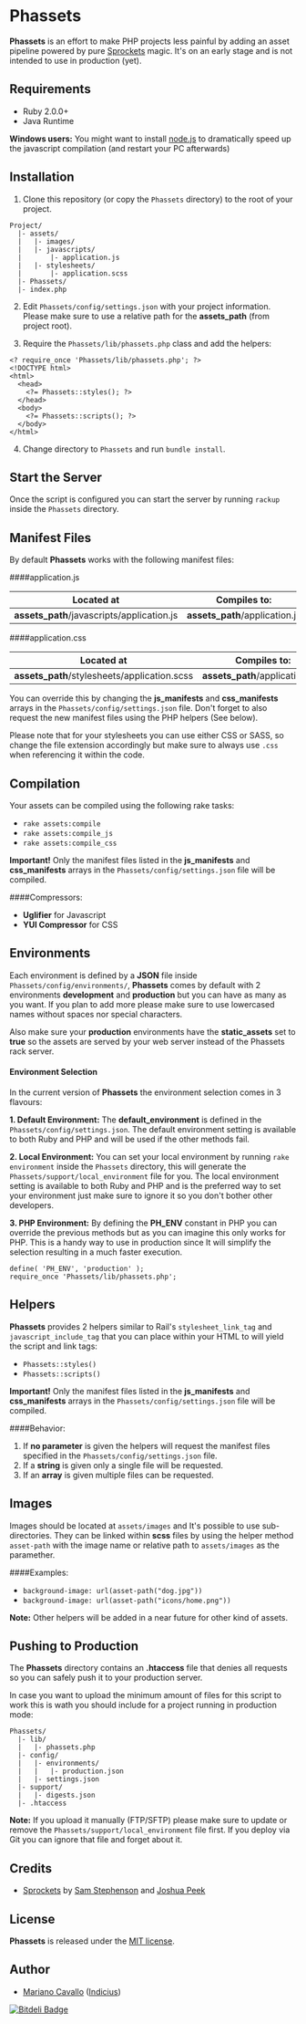 Phassets
==============
**Phassets** is an effort to make PHP projects less painful by adding an asset pipeline powered by pure [Sprockets][91] magic. It's on an early stage and is not intended to use in production (yet).



Requirements
-----------------
* Ruby 2.0.0+
* Java Runtime

**Windows users:** You might want to install [node.js][92] to dramatically speed up the javascript compilation (and restart your PC afterwards)



Installation
-----------------

1) Clone this repository (or copy the `Phassets` directory) to the root of your project.

```
Project/
  |- assets/
  |   |- images/
  |   |- javascripts/
  |       |- application.js
  |   |- stylesheets/
  |       |- application.scss
  |- Phassets/
  |- index.php
```

2) Edit `Phassets/config/settings.json` with your project information. Please make sure to use a relative path for the **assets_path** (from project root).

3) Require the `Phassets/lib/phassets.php` class and add the helpers:

```
<? require_once 'Phassets/lib/phassets.php'; ?>
<!DOCTYPE html>
<html>
  <head>
    <?= Phassets::styles(); ?>
  </head>
  <body>
    <?= Phassets::scripts(); ?>
  </body>
</html>
```

4) Change directory to `Phassets` and run `bundle install`.



Start the Server
-----------------

Once the script is configured you can start the server by running `rackup` inside the `Phassets` directory.



Manifest Files
-----------------

By default **Phassets** works with the following manifest files:

####application.js

Located at | Compiles to:
:--------: | :----------:
**assets_path**/javascripts/application.js | **assets_path**/application.js

####application.css

Located at | Compiles to:
:--------: | :----------:
**assets_path**/stylesheets/application.scss | **assets_path**/application.css

You can override this by changing the **js_manifests** and **css_manifests** arrays in the `Phassets/config/settings.json` file. Don't forget to also request the new manifest files using the PHP helpers (See below).

Please note that for your stylesheets you can use either CSS or SASS, so change the file extension accordingly but make sure to always use `.css ` when referencing it within the code.



Compilation
-----------------
Your assets can be compiled using the following rake tasks:

* `rake assets:compile`
* `rake assets:compile_js`
* `rake assets:compile_css`

**Important!** Only the manifest files listed in the **js_manifests** and **css_manifests** arrays in the `Phassets/config/settings.json` file will be compiled.



####Compressors:

* **Uglifier** for Javascript
* **YUI Compressor** for CSS


Environments
-----------------

Each environment is defined by a **JSON** file inside `Phassets/config/environments/`, **Phassets** comes by default with 2 environments **development** and **production** but you can have as many as you want. If you plan to add more please make sure to use lowercased names without spaces nor special characters.

Also make sure your **production** environments have the **static_assets** set to **true** so the assets are served by your web server instead of the Phassets rack server.


#### Environment Selection

In the current version of **Phassets** the environment selection comes in 3 flavours:

**1. Default Environment:** The **default_environment** is defined in the `Phassets/config/settings.json`. The default environment setting is available to both Ruby and PHP and will be used if the other methods fail.

**2. Local Environment:** You can set your local environment by running `rake environment` inside the `Phassets` directory, this will generate the `Phassets/support/local_environment` file for you. The local environment setting is available to both Ruby and PHP and is the preferred way to set your environment just make sure to ignore it so you don't bother other developers.

**3. PHP Environment:** By defining the **PH_ENV** constant in PHP you can override the previous methods but as you can imagine this only works for PHP. This is a handy way to use in production since It will simplify the selection resulting in a much faster execution.

```
define( 'PH_ENV', 'production' );
require_once 'Phassets/lib/phassets.php';
```



Helpers
-----------------

**Phassets** provides 2 helpers similar to Rail's `stylesheet_link_tag` and `javascript_include_tag` that you can place within your HTML to will yield the script and link tags:

* ``Phassets::styles()``
* ``Phassets::scripts()``

**Important!** Only the manifest files listed in the **js_manifests** and **css_manifests** arrays in the `Phassets/config/settings.json` file will be compiled.

####Behavior:

1. If **no parameter** is given the helpers will request the manifest files specified in the `Phassets/config/settings.json` file.
2. If a **string** is given only a single file will be requested.
3. If an **array** is given multiple files can be requested.



Images
-----------------

Images should be located at `assets/images` and It's possible to use sub-directories. They can be linked within **scss** files by using the helper method `asset-path` with the image name or relative path to `assets/images` as the paramether.

####Examples:

* `background-image: url(asset-path("dog.jpg"))`
* `background-image: url(asset-path("icons/home.png"))` 

**Note:** Other helpers will be added in a near future for other kind of assets.



Pushing to Production
-----------------

The **Phassets** directory contains an **.htaccess** file that denies all requests so you can safely push it to your production server.

In case you want to upload the minimum amount of files for this script to work this is wath you should include for a project running in production mode:

```
Phassets/
  |- lib/
  |   |- phassets.php
  |- config/
  |   |- environments/
  |   |   |- production.json
  |   |- settings.json
  |- support/
  |   |- digests.json
  |- .htaccess
```

**Note:** If you upload it manually (FTP/SFTP) please make sure to update or remove the `Phassets/support/local_environment` file first. If you deploy via Git you can ignore that file and forget about it.



Credits
-----------------

* [Sprockets][91] by [Sam Stephenson][101] and [Joshua Peek][102]



License
-----------------
**Phassets** is released under the [MIT license][50].



Author
-----------------

* [Mariano Cavallo][100] ([Indicius][90])



[![Bitdeli Badge](https://d2weczhvl823v0.cloudfront.net/indicius/phassets/trend.png)](https://bitdeli.com/free "Bitdeli Badge")

[50]: LICENSE
[90]: http://indicius.com
[91]: https://github.com/sstephenson/sprockets
[92]: http://nodejs.org/
[100]: https://github.com/mcavallo
[101]: https://github.com/sstephenson
[102]: https://github.com/josh
